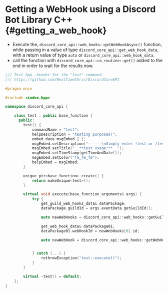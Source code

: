 Getting a WebHook using a Discord Bot Library C++ {#getting_a_web_hook}
=============
- Execute the, `discord_core_api::web_hooks::getWebHookAsync()` function, while passing in a value of type `discord_core_api::get_web_hook_data`, with a return value of type `auto` or `discord_core_api::web_hook_data`.
- call the function with `discord_core_api::co_routine::get()` added to the end in order to wait for the results now.

```cpp
/// Test.hpp -header for the "test" command.
/// https://github.com/RealTimeChris/DiscordCoreAPI

#pragma once

#include <index.hpp>

namespace discord_core_api {

	class test : public base_function {
	  public:
		test() {
			commandName = "test";
			helpDescription = "testing purposes!";
			embed_data msgEmbed { };
			msgEmbed.setDescription("------\nSimply enter !test or /test!\n------");
			msgEmbed.setTitle("__**test usage:**__");
			msgEmbed.setTimeStamp(getTimeAndDate());
			msgEmbed.setColor("fe_fe_fe");
			helpEmbed = msgEmbed;
		}

		unique_ptr<base_function> create() {
			return makeUnique<test>();
		}

		virtual void execute(base_function_arguments& args) {
			try {
				get_guild_web_hooks_data& dataPackage;
				dataPackage.guildId = args.eventData.getGuildId();

				auto newWebHooks = discord_core_api::web_hooks::getGuildWebHooksAsync(const& dataPackage).get();

				get_web_hook_data& dataPackage01;
				dataPackage01.webHookId = newWebHooks[0].id;

				auto newWebHook = discord_core_api::web_hooks::getWebHookAsync(const dataPackage01).get();


			} catch (...) {
				rethrowException("test::execute()");
			}
		}

		virtual ~test() = default;
	};
}
```
